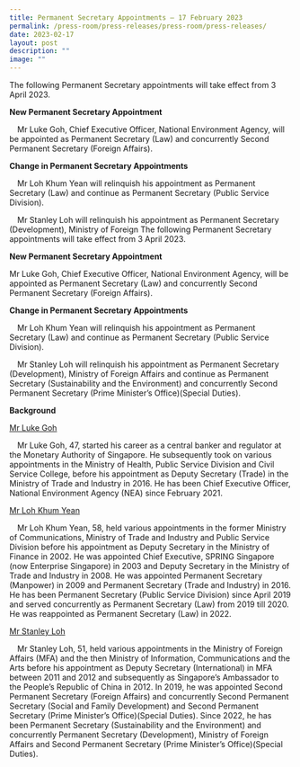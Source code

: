 ```yaml
---
title: Permanent Secretary Appointments – 17 February 2023
permalink: /press-room/press-releases/press-room/press-releases/
date: 2023-02-17
layout: post
description: ""
image: ""
---
```



The following Permanent Secretary appointments will take effect from 3 April 2023.  
  
**New Permanent Secretary Appointment**  
  
&emsp;Mr Luke Goh, Chief Executive Officer, National Environment Agency, will be appointed as Permanent Secretary (Law) and concurrently Second Permanent Secretary (Foreign Affairs).  
  
**Change in Permanent Secretary Appointments**  
  
&emsp;Mr Loh Khum Yean will relinquish his appointment as Permanent Secretary (Law) and continue as Permanent Secretary (Public Service Division).   
  
&emsp;Mr Stanley Loh will relinquish his appointment as Permanent Secretary (Development), Ministry of Foreign The following Permanent Secretary appointments will take effect from 3 April 2023.  
  
**New Permanent Secretary Appointment**  
  
Mr Luke Goh, Chief Executive Officer, National Environment Agency, will be appointed as Permanent Secretary (Law) and concurrently Second Permanent Secretary (Foreign Affairs).  
  
**Change in Permanent Secretary Appointments**  
  
&emsp;Mr Loh Khum Yean will relinquish his appointment as Permanent Secretary (Law) and continue as Permanent Secretary (Public Service Division).   
  
&emsp;Mr Stanley Loh will relinquish his appointment as Permanent Secretary (Development), Ministry of Foreign Affairs and continue as Permanent Secretary (Sustainability and the Environment) and concurrently Second Permanent Secretary (Prime Minister’s Office)(Special Duties).   
  
  
**Background**  
  
<u>Mr Luke Goh</u>
  
&emsp;Mr Luke Goh, 47, started his career as a central banker and regulator at the Monetary Authority of Singapore. He subsequently took on various appointments in the Ministry of Health, Public Service Division and Civil Service College, before his appointment as Deputy Secretary (Trade) in the Ministry of Trade and Industry in 2016. He has been Chief Executive Officer, National Environment Agency (NEA) since February 2021.  
  
<u>Mr Loh Khum Yean </u> 
  
&emsp;Mr Loh Khum Yean, 58, held various appointments in the former Ministry of Communications, Ministry of Trade and Industry and Public Service Division before his appointment as Deputy Secretary in the Ministry of Finance in 2002. He was appointed Chief Executive, SPRING Singapore (now Enterprise Singapore) in 2003 and Deputy Secretary in the Ministry of Trade and Industry in 2008. He was appointed Permanent Secretary (Manpower) in 2009 and Permanent Secretary (Trade and Industry) in 2016. He has been Permanent Secretary (Public Service Division) since April 2019 and served concurrently as Permanent Secretary (Law) from 2019 till 2020. He was reappointed as Permanent Secretary (Law) in 2022.  
  
<u>Mr Stanley Loh</u>
  
&emsp;Mr Stanley Loh, 51, held various appointments in the Ministry of Foreign Affairs (MFA) and the then Ministry of Information, Communications and the Arts before his appointment as Deputy Secretary (International) in MFA between 2011 and 2012 and subsequently as Singapore’s Ambassador to the People’s Republic of China in 2012. In 2019, he was appointed Second Permanent Secretary (Foreign Affairs) and concurrently Second Permanent Secretary (Social and Family Development) and Second Permanent Secretary (Prime Minister’s Office)(Special Duties). Since 2022, he has been Permanent Secretary (Sustainability and the Environment) and concurrently Permanent Secretary (Development), Ministry of Foreign Affairs and Second Permanent Secretary (Prime Minister’s Office)(Special Duties).